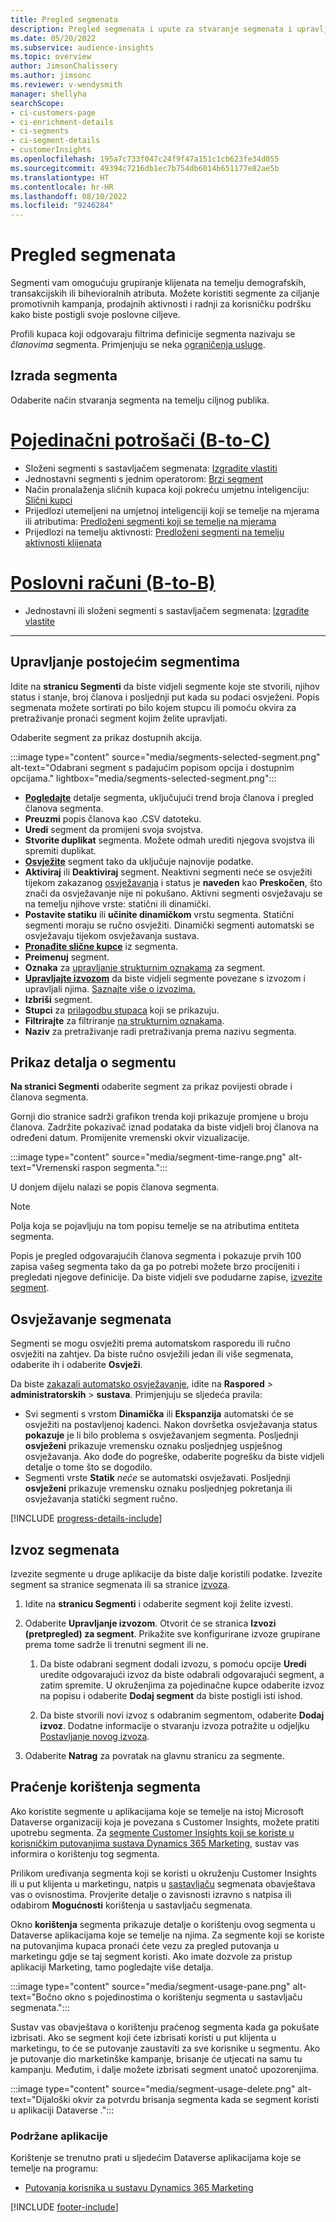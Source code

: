 ```yaml
---
title: Pregled segmenata
description: Pregled segmenata i upute za stvaranje segmenata i upravljanje segmentima.
ms.date: 05/20/2022
ms.subservice: audience-insights
ms.topic: overview
author: JimsonChalissery
ms.author: jimsonc
ms.reviewer: v-wendysmith
manager: shellyha
searchScope:
- ci-customers-page
- ci-enrichment-details
- ci-segments
- ci-segment-details
- customerInsights
ms.openlocfilehash: 195a7c733f047c24f9f47a151c1cb623fe34d055
ms.sourcegitcommit: 49394c7216db1ec7b754db6014b651177e82ae5b
ms.translationtype: HT
ms.contentlocale: hr-HR
ms.lasthandoff: 08/10/2022
ms.locfileid: "9246284"
---
```

# <a name="segments-overview"></a>Pregled segmenata

Segmenti vam omogućuju grupiranje klijenata na temelju demografskih, transakcijskih ili bihevioralnih atributa. Možete koristiti segmente za ciljanje promotivnih kampanja, prodajnih aktivnosti i radnji za korisničku podršku kako biste postigli svoje poslovne ciljeve.

Profili kupaca koji odgovaraju filtrima definicije segmenta nazivaju se *članovima* segmenta. Primjenjuju se neka [ograničenja usluge](/dynamics365/customer-insights/service-limits).

## <a name="create-a-segment"></a>Izrada segmenta

Odaberite način stvaranja segmenta na temelju ciljnog publika.

# <a name="individual-consumers-b-to-c"></a>[Pojedinačni potrošači (B-to-C)](#tab/b2c)

- Složeni segmenti s sastavljačem segmenata: [Izgradite vlastiti](segment-builder.md)
- Jednostavni segmenti s jednim operatorom: [Brzi segment](segment-quick.md)
- Način pronalaženja sličnih kupaca koji pokreću umjetnu inteligenciju: [Slični kupci](find-similar-customer-segments.md)
- Prijedlozi utemeljeni na umjetnoj inteligenciji koji se temelje na mjerama ili atributima: [Predloženi segmenti koji se temelje na mjerama](suggested-segments.md)
- Prijedlozi na temelju aktivnosti: [Predloženi segmenti na temelju aktivnosti klijenata](suggested-segments-activity.md)

# <a name="business-accounts-b-to-b"></a>[Poslovni računi (B-to-B)](#tab/b2b)

- Jednostavni ili složeni segmenti s sastavljačem segmenata: [Izgradite vlastite](segment-builder.md)

---

## <a name="manage-existing-segments"></a>Upravljanje postojećim segmentima

Idite na **stranicu Segmenti** da biste vidjeli segmente koje ste stvorili, njihov status i stanje, broj članova i posljednji put kada su podaci osvježeni. Popis segmenata možete sortirati po bilo kojem stupcu ili pomoću okvira za pretraživanje pronaći segment kojim želite upravljati.

Odaberite segment za prikaz dostupnih akcija.

:::image type="content" source="media/segments-selected-segment.png" alt-text="Odabrani segment s padajućim popisom opcija i dostupnim opcijama." lightbox="media/segments-selected-segment.png":::

- [**Pogledajte**](#view-segment-details) detalje segmenta, uključujući trend broja članova i pregled članova segmenta.
- **Preuzmi** popis članova kao .CSV datoteku.
- **Uredi** segment da promijeni svoja svojstva.
- **Stvorite duplikat** segmenta. Možete odmah urediti njegova svojstva ili spremiti duplikat.
- [**Osvježite**](#refresh-segments) segment tako da uključuje najnovije podatke.
- **Aktiviraj** ili **Deaktiviraj** segment. Neaktivni segmenti neće se osvježiti tijekom zakazanog [osvježavanja](schedule-refresh.md) i status je **naveden** kao **Preskočen**, što znači da osvježavanje nije ni pokušano. Aktivni segmenti osvježavaju se na temelju njihove vrste: statični ili dinamički.
- **Postavite statiku** ili **učinite dinamičkom** vrstu segmenta. Statični segmenti moraju se ručno osvježiti. Dinamički segmenti automatski se osvježavaju tijekom osvježavanja sustava.
- [**Pronađite slične kupce**](find-similar-customer-segments.md) iz segmenta.
- **Preimenuj** segment.
- **Oznaka** za [upravljanje strukturnim oznakama](work-with-tags-columns.md#manage-tags) za segment.
- [**Upravljajte izvozom**](#export-segments) da biste vidjeli segmente povezane s izvozom i upravljali njima. [Saznajte više o izvozima.](export-destinations.md)
- **Izbriši** segment.
- **Stupci** za [prilagodbu stupaca](work-with-tags-columns.md#customize-columns) koji se prikazuju.
- **Filtrirajte** za filtriranje [na strukturnim oznakama](work-with-tags-columns.md#filter-on-tags).
- **Naziv** za pretraživanje radi pretraživanja prema nazivu segmenta.

## <a name="view-segment-details"></a>Prikaz detalja o segmentu

**Na stranici Segmenti** odaberite segment za prikaz povijesti obrade i članova segmenta.

Gornji dio stranice sadrži grafikon trenda koji prikazuje promjene u broju članova. Zadržite pokazivač iznad podataka da biste vidjeli broj članova na određeni datum. Promijenite vremenski okvir vizualizacije.

:::image type="content" source="media/segment-time-range.png" alt-text="Vremenski raspon segmenta.":::

U donjem dijelu nalazi se popis članova segmenta.

> [!NOTE]
> Polja koja se pojavljuju na tom popisu temelje se na atributima entiteta segmenta.
>
>Popis je pregled odgovarajućih članova segmenta i pokazuje prvih 100 zapisa vašeg segmenta tako da ga po potrebi možete brzo procijeniti i pregledati njegove definicije. Da biste vidjeli sve podudarne zapise, [izvezite segment](export-destinations.md).

## <a name="refresh-segments"></a>Osvježavanje segmenata

Segmenti se mogu osvježiti prema automatskom rasporedu ili ručno osvježiti na zahtjev. Da biste ručno osvježili jedan ili više segmenata, odaberite ih i odaberite **Osvježi**.

Da biste [zakazali automatsko osvježavanje](schedule-refresh.md), idite na **Raspored** > **administratorskih** > **sustava**. Primjenjuju se sljedeća pravila:

- Svi segmenti s vrstom **Dinamička** ili **Ekspanzija** automatski će se osvježiti na postavljenoj kadenci. Nakon dovršetka osvježavanja status **pokazuje** je li bilo problema s osvježavanjem segmenta. Posljednji **osvježeni** prikazuje vremensku oznaku posljednjeg uspješnog osvježavanja. Ako dođe do pogreške, odaberite pogrešku da biste vidjeli detalje o tome što se dogodilo.
- Segmenti vrste **Statik** *neće* se automatski osvježavati. Posljednji **osvježeni** prikazuje vremensku oznaku posljednjeg pokretanja ili osvježavanja statički segment ručno.

[!INCLUDE [progress-details-include](includes/progress-details-pane.md)]

## <a name="export-segments"></a>Izvoz segmenata

Izvezite segmente u druge aplikacije da biste dalje koristili podatke. Izvezite segment sa stranice segmenata ili sa stranice [izvoza](export-destinations.md).

1. Idite na **stranicu Segmenti** i odaberite segment koji želite izvesti.

1. Odaberite **Upravljanje izvozom**. Otvorit će se stranica **Izvozi (pretpregled) za segment**. Prikažite sve konfigurirane izvoze grupirane prema tome sadrže li trenutni segment ili ne.

   1. Da biste odabrani segment dodali izvozu, s pomoću opcije **Uredi** uredite odgovarajući izvoz da biste odabrali odgovarajući segment, a zatim spremite. U okruženjima za pojedinačne kupce odaberite izvoz na popisu i odaberite **Dodaj segment** da biste postigli isti ishod.

   1. Da biste stvorili novi izvoz s odabranim segmentom, odaberite **Dodaj izvoz**. Dodatne informacije o stvaranju izvoza potražite u odjeljku [Postavljanje novog izvoza](export-destinations.md#set-up-a-new-export).

1. Odaberite **Natrag** za povratak na glavnu stranicu za segmente.

## <a name="track-usage-of-a-segment"></a>Praćenje korištenja segmenta

Ako koristite segmente u aplikacijama koje se temelje na istoj Microsoft Dataverse organizaciji koja je povezana s Customer Insights, možete pratiti upotrebu segmenta. Za [segmente Customer Insights koji se koriste u korisničkim putovanjima sustava Dynamics 365 Marketing](/dynamics365/marketing/real-time-marketing-ci-profile), sustav vas informira o korištenju tog segmenta.

Prilikom uređivanja segmenta koji se koristi u okruženju Customer Insights ili u put klijenta u marketingu, natpis u [sastavljaču](segment-builder.md) segmenata obavještava vas o ovisnostima. Provjerite detalje o zavisnosti izravno s natpisa ili odabirom **Mogućnosti** korištenja u sastavljaču segmenata.

Okno **korištenja** segmenta prikazuje detalje o korištenju ovog segmenta u Dataverse aplikacijama koje se temelje na njima. Za segmente koji se koriste na putovanjima kupaca pronaći ćete vezu za pregled putovanja u marketingu gdje se taj segment koristi. Ako imate dozvole za pristup aplikaciji Marketing, tamo pogledajte više detalja.

:::image type="content" source="media/segment-usage-pane.png" alt-text="Bočno okno s pojedinostima o korištenju segmenta u sastavljaču segmenata.":::

Sustav vas obavještava o korištenju praćenog segmenta kada ga pokušate izbrisati. Ako se segment koji ćete izbrisati koristi u put klijenta u marketingu, to će se putovanje zaustaviti za sve korisnike u segmentu. Ako je putovanje dio marketinške kampanje, brisanje će utjecati na samu tu kampanju. Međutim, i dalje možete izbrisati segment unatoč upozorenjima.

:::image type="content" source="media/segment-usage-delete.png" alt-text="Dijaloški okvir za potvrdu brisanja segmenta kada se segment koristi u aplikaciji Dataverse .":::

### <a name="supported-apps"></a>Podržane aplikacije

Korištenje se trenutno prati u sljedećim Dataverse aplikacijama koje se temelje na programu:

- [Putovanja korisnika u sustavu Dynamics 365 Marketing](/dynamics365/marketing/real-time-marketing-ci-profile)

[!INCLUDE [footer-include](includes/footer-banner.md)]
